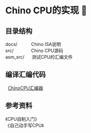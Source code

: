 # Chino CPU的实现 🌱

<!--
**ChinoCPU/chinocpu** is a ✨ _special_ ✨ repository because its `README.md` (this file) appears on your GitHub profile.

Here are some ideas to get you started:

- 🔭 I’m currently working on ...
- 🌱 I’m currently learning ...
- 👯 I’m looking to collaborate on ...
- 🤔 I’m looking for help with ...
- 💬 Ask me about ...
- 📫 How to reach me: ...
- 😄 Pronouns: ...
- ⚡ Fun fact: ...
-->

## 目录结构
docs/&nbsp;&nbsp;&nbsp;&nbsp;&nbsp;&nbsp;&nbsp;&nbsp;&nbsp;&nbsp;&nbsp;Chino&nbsp;ISA说明<br>
src/&nbsp;&nbsp;&nbsp;&nbsp;&nbsp;&nbsp;&nbsp;&nbsp;&nbsp;&nbsp;&nbsp;&nbsp;&nbsp;&nbsp;Chino&nbsp;CPU源码<br>
asm_src/&nbsp;&nbsp;&nbsp;&nbsp;&nbsp;&nbsp;测试CPU的汇编文件

## 编译汇编代码
&nbsp;&nbsp;[ChinoCPU汇编器](https://github.com/ChinoCPU/Chino_assembler)
## 参考资料
《CPU自制入门》<br>
《自己动手写CPU》<br>
